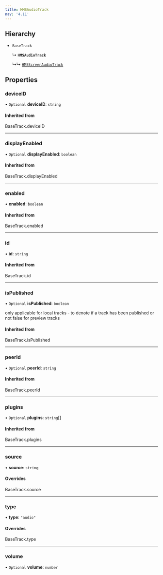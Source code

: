 ```yaml
---
title: HMSAudioTrack
nav: '4.11'
---
```


## Hierarchy

- `BaseTrack`

  ↳ **`HMSAudioTrack`**

  ↳↳ [`HMSScreenAudioTrack`](/api-reference/javascript/v2/interfaces/HMSScreenAudioTrack)

## Properties

### deviceID

• `Optional` **deviceID**: `string`

#### Inherited from

BaseTrack.deviceID

---

### displayEnabled

• `Optional` **displayEnabled**: `boolean`

#### Inherited from

BaseTrack.displayEnabled

---

### enabled

• **enabled**: `boolean`

#### Inherited from

BaseTrack.enabled

---

### id

• **id**: `string`

#### Inherited from

BaseTrack.id

---

### isPublished

• `Optional` **isPublished**: `boolean`

only applicable for local tracks - to denote if a track has been published or not
false for preview tracks

#### Inherited from

BaseTrack.isPublished

---

### peerId

• `Optional` **peerId**: `string`

#### Inherited from

BaseTrack.peerId

---

### plugins

• `Optional` **plugins**: `string`[]

#### Inherited from

BaseTrack.plugins

---

### source

• **source**: `string`

#### Overrides

BaseTrack.source

---

### type

• **type**: `"audio"`

#### Overrides

BaseTrack.type

---

### volume

• `Optional` **volume**: `number`
